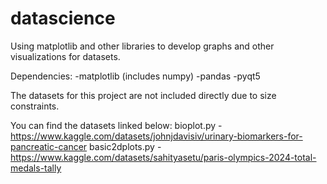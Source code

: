 # datascience
Using matplotlib and other libraries to develop graphs and other visualizations for datasets. 

Dependencies:
-matplotlib (includes numpy)
-pandas
-pyqt5

The datasets for this project are not included directly due to size constraints.

You can find the datasets linked below:
bioplot.py - https://www.kaggle.com/datasets/johnjdavisiv/urinary-biomarkers-for-pancreatic-cancer
basic2dplots.py - https://www.kaggle.com/datasets/sahityasetu/paris-olympics-2024-total-medals-tally
